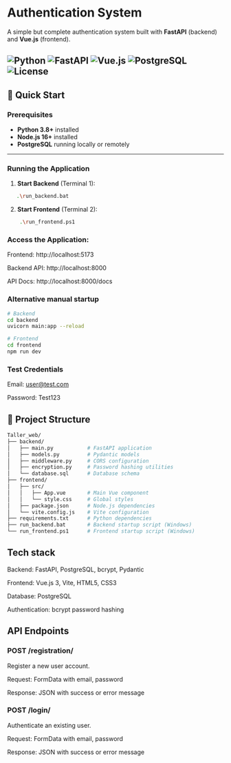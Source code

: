# Authentication System

A simple but complete authentication system built with **FastAPI** (backend) and **Vue.js** (frontend).

![Python](https://img.shields.io/badge/Python-3.8+-blue?logo=python) 
![FastAPI](https://img.shields.io/badge/FastAPI-0.116+-teal?logo=fastapi) 
![Vue.js](https://img.shields.io/badge/Vue.js-3-green?logo=vue.js) 
![PostgreSQL](https://img.shields.io/badge/PostgreSQL-15-blue?logo=postgresql) 
![License](https://img.shields.io/badge/license-MIT-lightgrey)
---

## 🚀 Quick Start

### Prerequisites
- **Python 3.8+** installed  
- **Node.js 16+** installed  
- **PostgreSQL** running locally or remotely  

---

### Running the Application

1. **Start Backend** (Terminal 1):
```bash
   .\run_backend.bat
```

2. **Start Frontend** (Terminal 2):
```bash
    .\run_frontend.ps1
```

### Access the Application:

Frontend: http://localhost:5173

Backend API: http://localhost:8000

API Docs: http://localhost:8000/docs

### Alternative manual startup
```bash
# Backend
cd backend
uvicorn main:app --reload

# Frontend
cd frontend
npm run dev
```

### Test Credentials
Email: user@test.com

Password: Test123

## 📁 Project Structure
```bash
Taller_web/
├── backend/
│   ├── main.py           # FastAPI application
│   ├── models.py         # Pydantic models
│   ├── middleware.py     # CORS configuration
│   ├── encryption.py     # Password hashing utilities
│   └── database.sql      # Database schema
├── frontend/
│   ├── src/
│   │   ├── App.vue       # Main Vue component
│   │   └── style.css     # Global styles
│   ├── package.json      # Node.js dependencies
│   └── vite.config.js    # Vite configuration
├── requirements.txt      # Python dependencies
├── run_backend.bat       # Backend startup script (Windows)
└── run_frontend.ps1      # Frontend startup script (Windows)
```
## Tech stack
Backend: FastAPI, PostgreSQL, bcrypt, Pydantic

Frontend: Vue.js 3, Vite, HTML5, CSS3

Database: PostgreSQL

Authentication: bcrypt password hashing

## API Endpoints
### POST /registration/

Register a new user account.

Request: FormData with email, password

Response: JSON with success or error message

### POST /login/

Authenticate an existing user.


Request: FormData with email, password

Response: JSON with success or error message